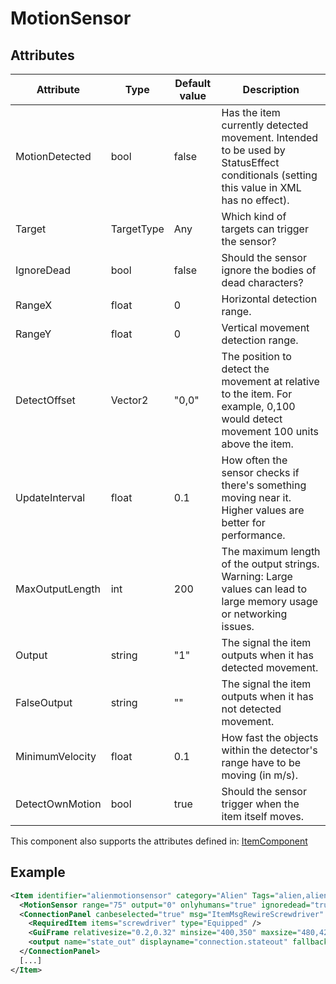 # MotionSensor


## Attributes

| Attribute       | Type       | Default value | Description                                                                                                                           |
|-----------------|------------|---------------|---------------------------------------------------------------------------------------------------------------------------------------|
| MotionDetected  | bool       | false         | Has the item currently detected movement. Intended to be used by StatusEffect conditionals (setting this value in XML has no effect). |
| Target          | TargetType | Any           | Which kind of targets can trigger the sensor?                                                                                         |
| IgnoreDead      | bool       | false         | Should the sensor ignore the bodies of dead characters?                                                                               |
| RangeX          | float      | 0             | Horizontal detection range.                                                                                                           |
| RangeY          | float      | 0             | Vertical movement detection range.                                                                                                    |
| DetectOffset    | Vector2    | "0,0"         | The position to detect the movement at relative to the item. For example, 0,100 would detect movement 100 units above the item.       |
| UpdateInterval  | float      | 0.1           | How often the sensor checks if there's something moving near it. Higher values are better for performance.                            |
| MaxOutputLength | int        | 200           | The maximum length of the output strings. Warning: Large values can lead to large memory usage or networking issues.                  |
| Output          | string     | "1"           | The signal the item outputs when it has detected movement.                                                                            |
| FalseOutput     | string     | ""            | The signal the item outputs when it has not detected movement.                                                                        |
| MinimumVelocity | float      | 0.1           | How fast the objects within the detector's range have to be moving (in m/s).                                                          |
| DetectOwnMotion | bool       | true          | Should the sensor trigger when the item itself moves.                                                                                 |

This component also supports the attributes defined in: [ItemComponent](ItemComponent.md)


## Example
```xml
<Item identifier="alienmotionsensor" category="Alien" Tags="alien,alienmotionsensor" scale="0.5">
  <MotionSensor range="75" output="0" onlyhumans="true" ignoredead="true" />
  <ConnectionPanel canbeselected="true" msg="ItemMsgRewireScrewdriver" hudpriority="10">
    <RequiredItem items="screwdriver" type="Equipped" />
    <GuiFrame relativesize="0.2,0.32" minsize="400,350" maxsize="480,420" anchor="Center" style="ConnectionPanel" />
    <output name="state_out" displayname="connection.stateout" fallbackdisplayname="connection.signalout" />
  </ConnectionPanel>
  [...]
</Item>
```


